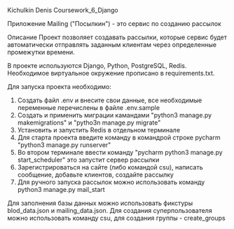 
Kichulkin Denis Coursework_6_Django 

Приложение Mailing ("Посылкин") - это сервис по созданию рассылок

Описание
Проект позволяет создавать рассылки, которые сервис будет автоматически отправлять заданным клиентам через определенные промежутки времени.

В проекте используются Django, Python, PostgreSQL, Redis. Необходимое виртуальное окружение прописано в requirements.txt.

Для запуска проекта необходимо:

1) Создать файл .env и внесите свои данные, все необходимые переменные перечислены в файле .env.sample
2) Создать и применить миграции камандами "python3 manage.py makemigrations" и "pytho3n manage.py migrate"
3) Установить и запустить Redis в отдельном терминале
4) Для старта проекта введите команду в командрой строке pycharm "python3 manage.py runserver"
5) Во втором терминале ввести команду "pycharm python3 manage.py start_scheduler" это запустит сервер рассылки 
6) Зарегистрироваться на сайте (либо командой csu), написать сообщение, добавьте клиентов, создайте рассылку
7) Для ручного запуска рассылок можно использовать команду python3 manage.py mail_start
 

Для заполнения базы данных можно использовать фикстуры blod_data.json и mailing_data.json.
Для создания суперпользователя можно использовать команду csu, для создания группы - create_groups


